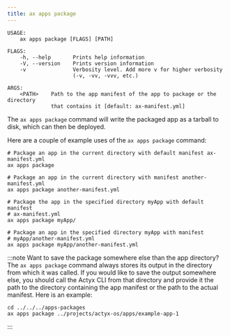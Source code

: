 ```yaml
---
title: ax apps package
---
```


```text title="Package an app into a tarball for deployment"
USAGE:
    ax apps package [FLAGS] [PATH]

FLAGS:
    -h, --help       Prints help information
    -V, --version    Prints version information
    -v               Verbosity level. Add more v for higher verbosity
                     (-v, -vv, -vvv, etc.)

ARGS:
    <PATH>    Path to the app manifest of the app to package or the directory
              that contains it [default: ax-manifest.yml]
```

The `ax apps package` command will write the packaged app as a tarball to disk, which can then be deployed.

Here are a couple of example uses of the `ax apps package` command:

```text title="Example Usage"
# Package an app in the current directory with default manifest ax-manifest.yml
ax apps package

# Package an app in the current directory with manifest another-manifest.yml
ax apps package another-manifest.yml

# Package the app in the specified directory myApp with default manifest
# ax-manifest.yml
ax apps package myApp/

# Package an app in the specified directory myApp with manifest
# myApp/another-manifest.yml
ax apps package myApp/another-manifest.yml
```

:::note Want to save the package somewhere else than the app directory?
The `ax apps package` command always stores its output in the directory from which it was called. If you would like to save the output somewhere else, you should call the Actyx CLI from that directory and provide it the path to the directory containing the app manifest or the path to the actual manifest. Here is an example:

```text title="Example Usage"
cd ../../../apps-packages
ax apps package ../projects/actyx-os/apps/example-app-1
```

:::
